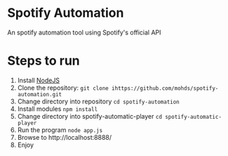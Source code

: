 # Spotify Automation

An spotify automation tool using Spotify's official API

# Steps to run
1. Install [NodeJS](https://nodejs.org/en/)
2. Clone the repository:
`git clone ihttps://github.com/mohds/spotify-automation.git`
3. Change directory into repository
`cd spotify-automation`
4. Install modules
`npm install`
5. Change directory into spotify-automatic-player
`cd spotify-automatic-player`
6. Run the program
`node app.js`
7. Browse to http://localhost:8888/
8. Enjoy

